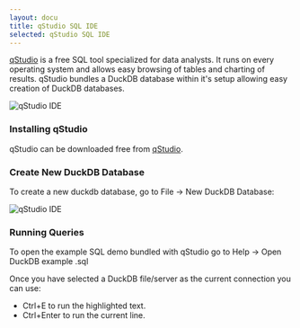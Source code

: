 ```yaml
---
layout: docu
title: qStudio SQL IDE
selected: qStudio SQL IDE
---
```


[qStudio](https://www.timestored.com/qstudio/) is a free SQL tool specialized for data analysts. 
It runs on every operating system and allows easy browsing of tables and charting of results.
qStudio bundles a DuckDB database within it's setup allowing easy creation of DuckDB databases.

![qStudio IDE](/images/guides/qstudio.png)

### Installing qStudio

qStudio can be downloaded free from [qStudio](https://www.timestored.com/qstudio/).

### Create New DuckDB Database

To create a new duckdb database, go to File -> New DuckDB Database:

![qStudio IDE](/images/guides/qstudio-new-database.png)

### Running Queries

To open the example SQL demo bundled with qStudio go to Help -> Open DuckDB example .sql

Once you have selected a DuckDB file/server as the current connection you can use:

- Ctrl+E to run the highlighted text.
- Ctrl+Enter to run the current line.

